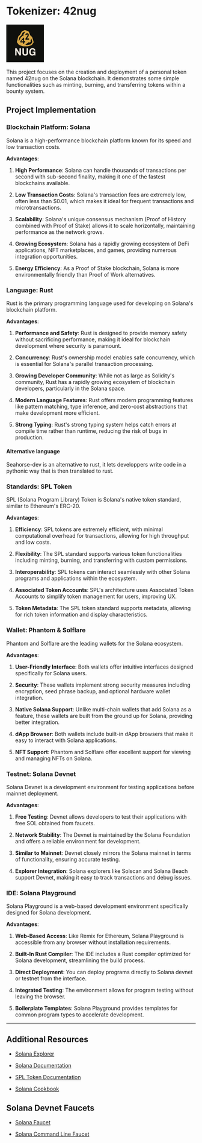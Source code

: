 # Tokenizer: 42nug
<img src="documentation/icon_42nug.png" alt="icon" width="100">  

This project focuses on the creation and deployment of a personal token named 42nug on the Solana blockchain. It demonstrates some simple functionalities such as minting, burning, and transferring tokens within a bounty system.

## Project Implementation

### Blockchain Platform: Solana

Solana is a high-performance blockchain platform known for its speed and low transaction costs.

**Advantages**:

1. **High Performance**: Solana can handle thousands of transactions per second with sub-second finality, making it one of the fastest blockchains available.

2. **Low Transaction Costs**: Solana's transaction fees are extremely low, often less than $0.01, which makes it ideal for frequent transactions and microtransactions.

3. **Scalability**: Solana's unique consensus mechanism (Proof of History combined with Proof of Stake) allows it to scale horizontally, maintaining performance as the network grows.

4. **Growing Ecosystem**: Solana has a rapidly growing ecosystem of DeFi applications, NFT marketplaces, and games, providing numerous integration opportunities.

5. **Energy Efficiency**: As a Proof of Stake blockchain, Solana is more environmentally friendly than Proof of Work alternatives.

### Language: Rust

Rust is the primary programming language used for developing on Solana's blockchain platform.

**Advantages**:

1. **Performance and Safety**: Rust is designed to provide memory safety without sacrificing performance, making it ideal for blockchain development where security is paramount.

2. **Concurrency**: Rust's ownership model enables safe concurrency, which is essential for Solana's parallel transaction processing.

3. **Growing Developer Community**: While not as large as Solidity's community, Rust has a rapidly growing ecosystem of blockchain developers, particularly in the Solana space.

4. **Modern Language Features**: Rust offers modern programming features like pattern matching, type inference, and zero-cost abstractions that make development more efficient.

5. **Strong Typing**: Rust's strong typing system helps catch errors at compile time rather than runtime, reducing the risk of bugs in production.

#### Alternative language

Seahorse-dev is an alternative to rust, it lets developpers write code in a pythonic way that is then translated to rust.

### Standards: SPL Token

SPL (Solana Program Library) Token is Solana's native token standard, similar to Ethereum's ERC-20.

**Advantages**:

1. **Efficiency**: SPL tokens are extremely efficient, with minimal computational overhead for transactions, allowing for high throughput and low costs.

2. **Flexibility**: The SPL standard supports various token functionalities including minting, burning, and transferring with custom permissions.

3. **Interoperability**: SPL tokens can interact seamlessly with other Solana programs and applications within the ecosystem.

4. **Associated Token Accounts**: SPL's architecture uses Associated Token Accounts to simplify token management for users, improving UX.

5. **Token Metadata**: The SPL token standard supports metadata, allowing for rich token information and display characteristics.

### Wallet: Phantom & Solflare

Phantom and Solflare are the leading wallets for the Solana ecosystem.

**Advantages**:

1. **User-Friendly Interface**: Both wallets offer intuitive interfaces designed specifically for Solana users.

2. **Security**: These wallets implement strong security measures including encryption, seed phrase backup, and optional hardware wallet integration.

3. **Native Solana Support**: Unlike multi-chain wallets that add Solana as a feature, these wallets are built from the ground up for Solana, providing better integration.

4. **dApp Browser**: Both wallets include built-in dApp browsers that make it easy to interact with Solana applications.

5. **NFT Support**: Phantom and Solflare offer excellent support for viewing and managing NFTs on Solana.

### Testnet: Solana Devnet

Solana Devnet is a development environment for testing applications before mainnet deployment.

**Advantages**:

1. **Free Testing**: Devnet allows developers to test their applications with free SOL obtained from faucets.

2. **Network Stability**: The Devnet is maintained by the Solana Foundation and offers a reliable environment for development.

3. **Similar to Mainnet**: Devnet closely mirrors the Solana mainnet in terms of functionality, ensuring accurate testing.

4. **Explorer Integration**: Solana explorers like Solscan and Solana Beach support Devnet, making it easy to track transactions and debug issues.

### IDE: Solana Playground

Solana Playground is a web-based development environment specifically designed for Solana development.

**Advantages**:

1. **Web-Based Access**: Like Remix for Ethereum, Solana Playground is accessible from any browser without installation requirements.

2. **Built-In Rust Compiler**: The IDE includes a Rust compiler optimized for Solana development, streamlining the build process.

3. **Direct Deployment**: You can deploy programs directly to Solana devnet or testnet from the interface.

4. **Integrated Testing**: The environment allows for program testing without leaving the browser.

5. **Boilerplate Templates**: Solana Playground provides templates for common program types to accelerate development.

---

## Additional Resources

- [Solana Explorer](https://explorer.solana.com/?cluster=devnet)

- [Solana Documentation](https://docs.solana.com/)

- [SPL Token Documentation](https://spl.solana.com/token)

- [Solana Cookbook](https://solanacookbook.com/)

## Solana Devnet Faucets

- [Solana Faucet](https://faucet.solana.com/)

- [Solana Command Line Faucet](https://docs.solana.com/cli/usage#airdrop-sol)

